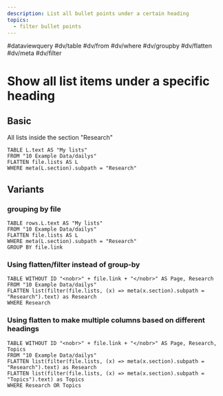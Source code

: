 ```yaml
---
description: List all bullet points under a certain heading
topics:
  - filter bullet points
---
```

#dataviewquery
#dv/table #dv/from #dv/where #dv/groupby #dv/flatten #dv/meta #dv/filter

# Show all list items under a specific heading

## Basic 

All lists inside the section "Research"

```dataview
TABLE L.text AS "My lists"
FROM "10 Example Data/dailys"
FLATTEN file.lists AS L
WHERE meta(L.section).subpath = "Research"
```

## Variants
### grouping by file

```dataview
TABLE rows.L.text AS "My lists"
FROM "10 Example Data/dailys"
FLATTEN file.lists AS L
WHERE meta(L.section).subpath = "Research"
GROUP BY file.link
```

### Using flatten/filter instead of group-by

```dataview
TABLE WITHOUT ID "<nobr>" + file.link + "</nobr>" AS Page, Research
FROM "10 Example Data/dailys"
FLATTEN list(filter(file.lists, (x) => meta(x.section).subpath = "Research").text) as Research
WHERE Research
```

### Using flatten to make multiple columns based on different headings

```dataview
TABLE WITHOUT ID "<nobr>" + file.link + "</nobr>" AS Page, Research, Topics
FROM "10 Example Data/dailys"
FLATTEN list(filter(file.lists, (x) => meta(x.section).subpath = "Research").text) as Research
FLATTEN list(filter(file.lists, (x) => meta(x.section).subpath = "Topics").text) as Topics
WHERE Research OR Topics
```
